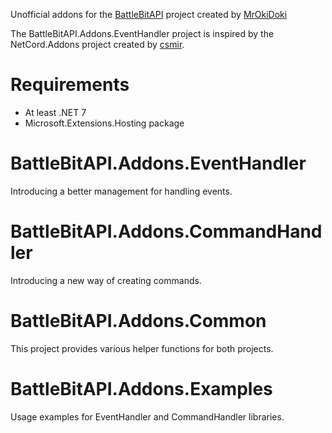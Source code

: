 Unofficial addons for the [BattleBitAPI](https://github.com/MrOkiDoki/BattleBit-Community-Server-API) project created by [MrOkiDoki](https://github.com/MrOkiDoki)

The BattleBitAPI.Addons.EventHandler project is inspired by the NetCord.Addons project created by [csmir](https://github.com/csmir).

# Requirements
- At least .NET 7
- Microsoft.Extensions.Hosting package

# BattleBitAPI.Addons.EventHandler 
Introducing a better management for handling events.

# BattleBitAPI.Addons.CommandHandler
Introducing a new way of creating commands.

# BattleBitAPI.Addons.Common 
This project provides various helper functions for both projects.

# BattleBitAPI.Addons.Examples
Usage examples for EventHandler and CommandHandler libraries.
